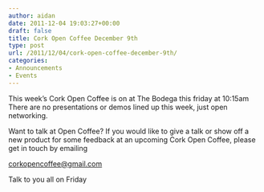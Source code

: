 ```yaml
---
author: aidan
date: 2011-12-04 19:03:27+00:00
draft: false
title: Cork Open Coffee December 9th
type: post
url: /2011/12/04/cork-open-coffee-december-9th/
categories:
- Announcements
- Events
---
```


This week’s Cork Open Coffee is on at The Bodega this friday at 10:15am
There are no presentations or demos lined up this week, just open networking.

Want to talk at Open Coffee?
If you would like to give a talk or show off a new product for some feedback
at an upcoming Cork Open Coffee, please get in touch by emailing

corkopencoffee@gmail.com

Talk to you all on Friday
